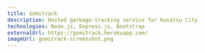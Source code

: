 ```yaml
---
title: Gomitrack
description: Hosted garbage-tracking service for Kusatsu City
technologies: Node.js, Express.js, Bootstrap
externalUrl: https://gomitrack.herokuapp.com/
imageUrl: gomitrack-screenshot.png
---
```

